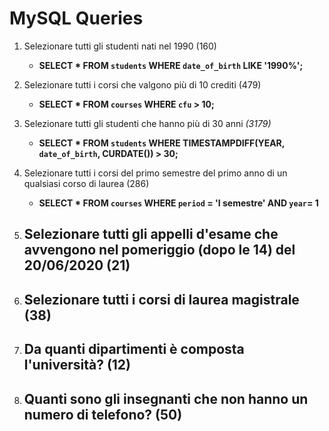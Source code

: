 # MySQL Queries

1. Selezionare tutti gli studenti nati nel 1990 (160)
    - **SELECT * FROM `students` WHERE `date_of_birth` LIKE '1990%';**

2. Selezionare tutti i corsi che valgono più di 10 crediti (479)
    - **SELECT * FROM `courses` WHERE `cfu` > 10;**

3. Selezionare tutti gli studenti che hanno più di 30 anni _(3179)_
    - **SELECT * FROM `students` WHERE TIMESTAMPDIFF(YEAR, `date_of_birth`, CURDATE()) > 30;**

4. Selezionare tutti i corsi del primo semestre del primo anno di un qualsiasi corso di laurea (286)
    - **SELECT * FROM `courses` WHERE `period` = 'I semestre' AND `year`= 1**

5. Selezionare tutti gli appelli d'esame che avvengono nel pomeriggio (dopo le 14) del 20/06/2020 (21)
    - 

6. Selezionare tutti i corsi di laurea magistrale (38)
    - 

7. Da quanti dipartimenti è composta l'università? (12)
    - 

8. Quanti sono gli insegnanti che non hanno un numero di telefono? (50)
    - 
